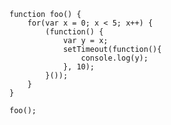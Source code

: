 
    
    function foo() {
        for(var x = 0; x < 5; x++) {
            (function() {
                var y = x;
                setTimeout(function(){
                    console.log(y);
                }, 10);
            }());
        }
    }
    
    foo();
